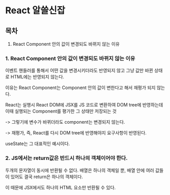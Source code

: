 # React 알쓸신잡

## 목차

1. React Component 안의 값이 변경되도 바뀌지 않는 이유

### 1. React Component 안의 값이 변경되도 바뀌지 않는 이유

이벤트 핸들러를 통해서 어떤 값을 변경시키더라도 반영되지 않고 그냥 값만 바뀐 상태로 HTML에는 반영되지 않는다.

이유는 React Component는 Component 안의 값이 변한다고 해서 재평가 되지 않는다.

React는 실행시 React DOM에 JSX를 JS 코드로 변환하여 DOM tree에 반영하는데 이때 실행되는 Component를 평가한 그 상태만 저장되는 것

-> 그렇기에 변수가 바뀌더라도 component는 변경되지 않는다.

-> 재평가, 즉, React를 다시 DOM tree에 반영해야지 요구사항이 반영된다.

useState는 그 대표적인 예시이다.

### 2. JS에서는 return값은 반드시 하나의 객체이어야 한다.

두개의 문자열이 동시에 반환될 수 없다. 배열은 하나의 객체일 뿐, 배열 안에 여러 값들이 있어도 결국 return은 하나의 객체이다.

이 때문에 JSX에서도 하나의 HTML 요소만 반환될 수 있다.
